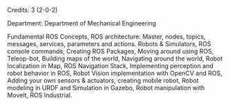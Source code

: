 Credits: 3 (2-0-2)

Department: Department of Mechanical Engineering

Fundamental ROS Concepts, ROS architecture: Master, nodes, topics, messages, services, parameters and actions. Robots & Simulators, ROS console commands, Creating ROS Packages, Moving around using ROS, Teleop-bot, Building maps of the world, Navigating around the world, Robot localization in Map, ROS Navigation Stack, Implementing perception and robot behavior in ROS, Robot Vision implementation with OpenCV and ROS, Adding your own sensors & actuators, creating mobile robot, Robot modeling in URDF and Simulation in Gazebo, Robot manipulation with Movelt, ROS Industrial.